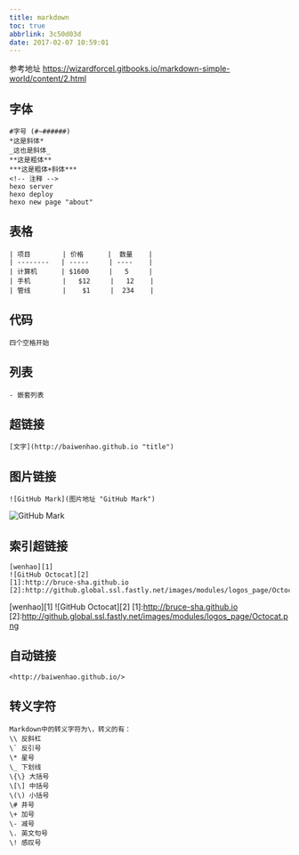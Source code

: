 ```yaml
---
title: markdown
toc: true
abbrlink: 3c50d03d
date: 2017-02-07 10:59:01
---
```


参考地址 https://wizardforcel.gitbooks.io/markdown-simple-world/content/2.html

## 字体
```
#字号 (#~######)
*这是斜体*
_这也是斜体_
**这是粗体**
***这是粗体+斜体***
<!-- 注释 -->
hexo server
hexo deploy
hexo new page "about"
```


## 表格
```
| 项目        | 价格      |  数量    |
| --------   | -----     | ----    |
| 计算机      | $1600     |   5     |
| 手机        |   $12     |   12    |
| 管线        |    $1     |  234    |
```


## 代码
    四个空格开始


## 列表
    - 嵌套列表


## 超链接
    [文字](http://baiwenhao.github.io "title")


## 图片链接
    ![GitHub Mark](图片地址 "GitHub Mark")
![GitHub Mark](http://github.global.ssl.fastly.net/images/modules/logos_page/GitHub-Mark.png "GitHub Mark")


## 索引超链接
    [wenhao][1]
    ![GitHub Octocat][2]
    [1]:http://bruce-sha.github.io
    [2]:http://github.global.ssl.fastly.net/images/modules/logos_page/Octocat.png

[wenhao][1]
![GitHub Octocat][2]
[1]:http://bruce-sha.github.io
[2]:http://github.global.ssl.fastly.net/images/modules/logos_page/Octocat.png


## 自动链接
    <http://baiwenhao.github.io/>


## 转义字符
    Markdown中的转义字符为\，转义的有：
    \\ 反斜杠
    \` 反引号
    \* 星号
    \_ 下划线
    \{\} 大括号
    \[\] 中括号
    \(\) 小括号
    \# 井号
    \+ 加号
    \- 减号
    \. 英文句号
    \! 感叹号






